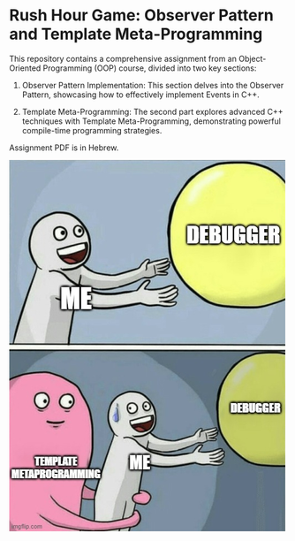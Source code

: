 # Rush Hour Game: Observer Pattern and Template Meta-Programming

This repository contains a comprehensive assignment from an Object-Oriented Programming (OOP) course, divided into two key sections:

1. Observer Pattern Implementation: This section delves into the Observer Pattern, showcasing how to effectively implement Events in C++.

2. Template Meta-Programming: The second part explores advanced C++ techniques with Template Meta-Programming, demonstrating powerful compile-time programming strategies.

Assignment PDF is in Hebrew.

![Meme](/meme.jpg)
